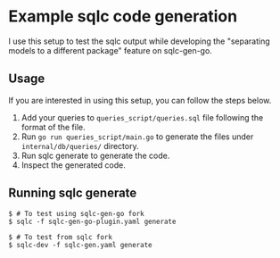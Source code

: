 # Example sqlc code generation

I use this setup to test the sqlc output while developing the "separating models to a different package"
feature on sqlc-gen-go.

## Usage

If you are interested in using this setup, you can follow the steps below.

1. Add your queries to `queries_script/queries.sql` file following the format of the file.
2. Run `go run queries_script/main.go` to generate the files under `internal/db/queries/` directory.
3. Run sqlc generate to generate the code.
4. Inspect the generated code.

## Running sqlc generate

```console
$ # To test using sqlc-gen-go fork
$ sqlc -f sqlc-gen-go-plugin.yaml generate

$ # To test from sqlc fork
$ sqlc-dev -f sqlc-gen.yaml generate
```
